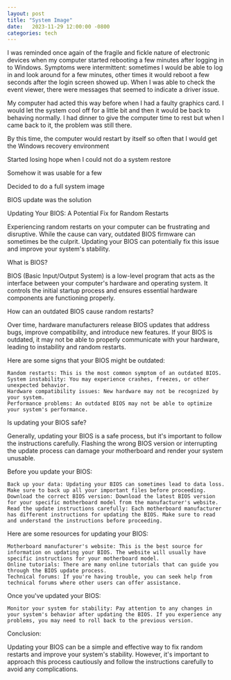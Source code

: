```yaml
---
layout: post
title: "System Image"
date:   2023-11-29 12:00:00 -0800
categories: tech
---
```


I was reminded once again of the fragile and fickle nature of electronic devices when my computer started rebooting a few minutes after logging in to Windows. Symptoms were intermittent: sometimes I would be able to log in and look around for a few minutes, other times it would reboot a few seconds after the login screen showed up. When I was able to check the event viewer, there were messages that seemed to indicate a driver issue.

My computer had acted this way before when I had a faulty graphics card. I would let the system cool off for a little bit and then it would be back to behaving normally. I had dinner to give the computer time to rest but when I came back to it, the problem was still there.

By this time, the computer would restart by itself so often that I would get the Windows recovery environment

Started losing hope when I could not do a system restore

Somehow it was usable for a few

Decided to do a full system image

BIOS update was the solution

Updating Your BIOS: A Potential Fix for Random Restarts

Experiencing random restarts on your computer can be frustrating and disruptive. While the cause can vary, outdated BIOS firmware can sometimes be the culprit. Updating your BIOS can potentially fix this issue and improve your system's stability.

What is BIOS?

BIOS (Basic Input/Output System) is a low-level program that acts as the interface between your computer's hardware and operating system. It controls the initial startup process and ensures essential hardware components are functioning properly.

How can an outdated BIOS cause random restarts?

Over time, hardware manufacturers release BIOS updates that address bugs, improve compatibility, and introduce new features. If your BIOS is outdated, it may not be able to properly communicate with your hardware, leading to instability and random restarts.

Here are some signs that your BIOS might be outdated:

    Random restarts: This is the most common symptom of an outdated BIOS.
    System instability: You may experience crashes, freezes, or other unexpected behavior.
    Hardware compatibility issues: New hardware may not be recognized by your system.
    Performance problems: An outdated BIOS may not be able to optimize your system's performance.

Is updating your BIOS safe?

Generally, updating your BIOS is a safe process, but it's important to follow the instructions carefully. Flashing the wrong BIOS version or interrupting the update process can damage your motherboard and render your system unusable.

Before you update your BIOS:

    Back up your data: Updating your BIOS can sometimes lead to data loss. Make sure to back up all your important files before proceeding.
    Download the correct BIOS version: Download the latest BIOS version for your specific motherboard model from the manufacturer's website.
    Read the update instructions carefully: Each motherboard manufacturer has different instructions for updating the BIOS. Make sure to read and understand the instructions before proceeding.

Here are some resources for updating your BIOS:

    Motherboard manufacturer's website: This is the best source for information on updating your BIOS. The website will usually have specific instructions for your motherboard model.
    Online tutorials: There are many online tutorials that can guide you through the BIOS update process.
    Technical forums: If you're having trouble, you can seek help from technical forums where other users can offer assistance.

Once you've updated your BIOS:

    Monitor your system for stability: Pay attention to any changes in your system's behavior after updating the BIOS. If you experience any problems, you may need to roll back to the previous version.

Conclusion:

Updating your BIOS can be a simple and effective way to fix random restarts and improve your system's stability. However, it's important to approach this process cautiously and follow the instructions carefully to avoid any complications.